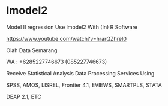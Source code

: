 # lmodel2
Model II regression Use lmodel2 With (In) R Software

https://www.youtube.com/watch?v=hrarQZhreI0

Olah Data Semarang

WA : +6285227746673 (085227746673)

Receive Statistical Analysis Data Processing Services Using

SPSS, AMOS, LISREL, Frontier 4.1, EVIEWS, SMARTPLS, STATA

DEAP 2.1, ETC
